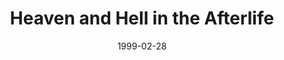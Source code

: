 ---
layout: message
category: message
series: "From Here To Eternity"
title: "Heaven and Hell in the Afterlife"
date: 1999-02-28
message_id: 405
---
